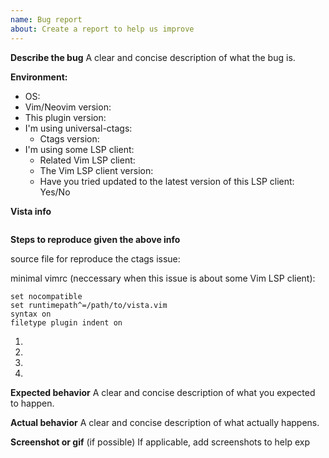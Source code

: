 ```yaml
---
name: Bug report
about: Create a report to help us improve
---
```


<!--
    Hello, thanks for reporting a bug.

    Please understand, that without clear explanations and useful info
    the issue may be closed as unreproducible.

    Thanks.
-->

**Describe the bug**
A clear and concise description of what the bug is.

**Environment:**
- OS: <!-- e.g. macOS, Ubuntu 18.04, Windows 10 -->
- Vim/Neovim version: <!-- first two lines of `:version` command output -->
- This plugin version: <!-- output of `git rev-parse origin/master` command -->
- I'm using universal-ctags: <!-- exuberant-ctags is unsupported -->
    - Ctags version: <!-- output of `ctags --version` command -->
- I'm using some LSP client:
    - Related Vim LSP client: <!-- ale,coc,lcn,nvim_lsp,vim_lsc,vim_lsp -->
    - The Vim LSP client version:
    - Have you tried updated to the latest version of this LSP client: Yes/No

**Vista info**

<!-- Paste the output of :Vista info here, or try :Vista info+. -->

```
```

**Steps to reproduce given the above info**
<!-- If this issue is related to ctags, please also provide the source file you run Vista on. -->

source file for reproduce the ctags issue:

<!-- If this issue is related to some LSP plugin, please also provide the minimal vimrc to help reproduce -->

minimal vimrc (neccessary when this issue is about some Vim LSP client):

```vim
set nocompatible
set runtimepath^=/path/to/vista.vim
syntax on
filetype plugin indent on
```

<!-- short descriptions of actions, which lead towards the issue -->
1.
2.
3.
4.

**Expected behavior**
A clear and concise description of what you expected to happen.

**Actual behavior**
A clear and concise description of what actually happens.

**Screenshot or gif** (if possible)
If applicable, add screenshots to help exp